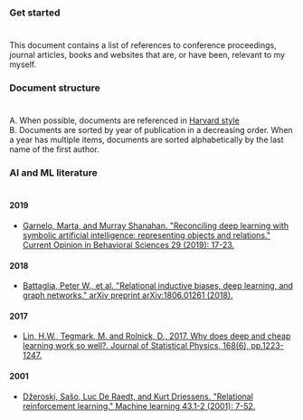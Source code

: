 ### Get started
#
This document contains a list of references to conference proceedings, journal articles, books and websites that are, or have been, relevant to my myself.

### Document structure
#
A. When possible, documents are referenced in [Harvard style](https://www.imperial.ac.uk/admin-services/library/learning-support/reference-management/harvard-style/)  
B. Documents are sorted by year of publication in a decreasing order. When a year has multiple items, documents are sorted alphabetically by the last name of the first author.  

### AI and ML literature
# 

#### 2019
- [Garnelo, Marta, and Murray Shanahan. "Reconciling deep learning with symbolic artificial intelligence: representing objects and relations." Current Opinion in Behavioral Sciences 29 (2019): 17-23.](https://spiral.imperial.ac.uk/bitstream/10044/1/67796/2/GarneloShanahanCurrOpBehSci2019.pdf)

#### 2018
- [Battaglia, Peter W., et al. "Relational inductive biases, deep learning, and graph networks." arXiv preprint arXiv:1806.01261 (2018).](https://arxiv.org/abs/1806.01261)

#### 2017
- [Lin, H.W., Tegmark, M. and Rolnick, D., 2017. Why does deep and cheap learning work so well?. Journal of Statistical Physics, 168(6), pp.1223-1247.](https://arxiv.org/abs/1608.08225)


#### 2001
- [Džeroski, Sašo, Luc De Raedt, and Kurt Driessens. "Relational reinforcement learning." Machine learning 43.1-2 (2001): 7-52.](https://link.springer.com/article/10.1023/A:1007694015589)
